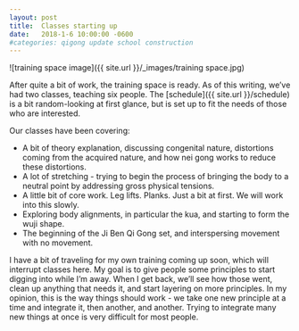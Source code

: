 ```yaml
---
layout: post
title:  Classes starting up
date:   2018-1-6 10:00:00 -0600
#categories: qigong update school construction
---
```



![training space image]({{ site.url }}/_images/training space.jpg)

After quite a bit of work, the training space is ready. As of this writing, we’ve had two classes, teaching six people. The [schedule]({{ site.url }}/schedule) is a bit random-looking at first glance, but is set up to fit the needs of those who are interested.

Our classes have been covering:
* A bit of theory explanation, discussing congenital nature, distortions coming from the acquired nature, and how nei gong works to reduce these distortions.
* A lot of stretching - trying to begin the process of bringing the body to a neutral point by addressing gross physical tensions.
* A little bit of core work. Leg lifts. Planks. Just a bit at first. We will work into this slowly.
* Exploring body alignments, in particular the kua, and starting to form the wuji shape. 
* The beginning of the Ji Ben Qi Gong set, and interspersing movement with no movement.

I have a bit of traveling for my own training coming up soon, which will interrupt classes here. My goal is to give people some principles to start digging into while I’m away. When I get back, we’ll see how those went, clean up anything that needs it, and start layering on more principles. In my opinion, this is the way things should work - we take one new principle at a time and integrate it, then another, and another. Trying to integrate many new things at once is very difficult for most people.




